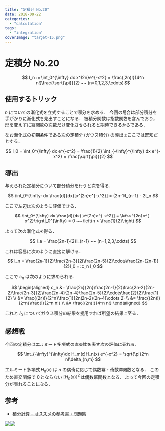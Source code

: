 ```yaml
---
title: "定積分 No.20"
date: 2018-09-22
categories: 
  - "calculation"
tags: 
  - "integration"
coverImage: "target-15.png"
---
```


# 定積分 No.20

$$ I_n := \int_0^{\infty} dx x^{2n}e^{-x^2} = \frac{(2n)!}{4^n n!}\frac{\sqrt{\pi}}{2} ~~ (n=0,1,2,3,\cdots) $$

## 使用するトリック

$n$ についての漸化式を立式することで積分を求める． 今回の場合は部分積分を手がかりに漸化式を見出すことになる． 被積分関数は指数関数を含んでおり，形を変えずに冪関数の次数だけ変化させられると期待できるからである．

なお漸化式の初期条件である次の定積分 (ガウス積分) の導出はここでは既知だとする．

$$ I_0 = \int_0^{\infty} dx e^{-x^2} = \frac{1}{2} \int_{-\infty}^{\infty} dx e^{-x^2} = \frac{\sqrt{\pi}}{2} $$

## 導出

与えられた定積分について部分積分を行うと次を得る．

$$ \int_0^{\infty} dx \frac{d}{dx}[x^{2n}e^{-x^2}] = (2n-1)I_{n-1} - 2I_n $$

ここで左辺は次のように評価できる．

$$ \int_0^{\infty} dx \frac{d}{dx}[x^{2n}e^{-x^2}] = \left.x^{2n}e^{-x^2}\right|_0^{\infty} = 0 ~~ \left(n > \frac{1}{2}\right) $$

よって次の漸化式を得る．

$$ I_n = \frac{2n-1}{2}I_{n-1} ~~ (n=1,2,3,\cdots) $$

これは容易に次のように直接に解ける．

$$ I_n = \frac{2n-1}{2}\frac{2n-3}{2}\frac{2n-5}{2}\cdots\frac{2n-(2n-1)}{2}I_0 =: c_n I_0 $$

ここで $c_n$ は次のように求められる．

$$ \begin{aligned} c_n &= \frac{2n}{2n}\frac{2n-1}{2}\frac{2n-2}{2n-2}\frac{2n-3}{2}\frac{2n-4}{2n-4}\frac{2n-5}{2}\cdots\frac{2}{2}\frac{1}{2} \\ &= \frac{(2n)!}{2^n}\frac{1}{2n(2n-2)(2n-4)\cdots 2} \\ &= \frac{(2n)!}{2^n}\frac{1}{2^n n!} \\ &= \frac{(2n)!}{4^n n!} \end{aligned} $$

これと $I_0$ についてガウス積分の結果を援用すれば所望の結果に至る．

## 感想戦

今回の定積分はエルミート多項式の直交性を表す次の評価に表れる．

$$ \int_{-\infty}^{\infty}dx H_m(x)H_n(x) e^{-x^2} = \sqrt{\pi}2^n n!\delta_{n,m} $$

エルミート多項式 $H_n(x)$ は $n$ の偶奇に応じて偶数冪・奇数冪関数となる． このため直交関係で $0$ とならない $[H_n(x)]^2$ は偶数冪関数となる． よって今回の定積分が表れることになる．

## 参考

- [積分計算 – オススメの参考書・問題集](https://mathrelish.com/calculation/recommended-books-in-integral-calculus)

[![](images/q)](https://www.amazon.co.jp/gp/product/1493912763/ref=as_li_ss_il?ie=UTF8&linkCode=li3&tag=alexandritefi-22&linkId=a5286db3f4f2b51f66db8f1437793841&language=ja_JP)![](images/ir)

<script type="text/javascript">amzn_assoc_ad_type ="responsive_search_widget"; amzn_assoc_tracking_id ="alexandritefi-22"; amzn_assoc_marketplace ="amazon"; amzn_assoc_region ="JP"; amzn_assoc_placement =""; amzn_assoc_search_type = "search_widget";amzn_assoc_width ="auto"; amzn_assoc_height ="auto"; amzn_assoc_default_search_category =""; amzn_assoc_default_search_key ="積分";amzn_assoc_theme ="light"; amzn_assoc_bg_color ="FFFFFF";</script>

<script src="//z-fe.amazon-adsystem.com/widgets/q?ServiceVersion=20070822&amp;Operation=GetScript&amp;ID=OneJS&amp;WS=1&amp;Marketplace=JP"></script>
